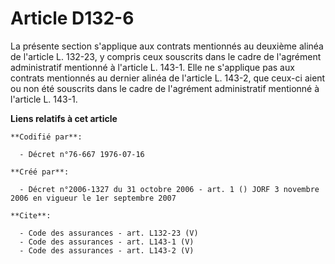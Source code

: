 # Article D132-6

La présente section s'applique aux contrats mentionnés au deuxième alinéa de l'article L. 132-23, y compris ceux souscrits
dans le cadre de l'agrément administratif mentionné à l'article L. 143-1. Elle ne s'applique pas aux contrats mentionnés au
dernier alinéa de l'article L. 143-2, que ceux-ci aient ou non été souscrits dans le cadre de l'agrément administratif
mentionné à l'article L. 143-1.

**Liens relatifs à cet article**

	**Codifié par**:

	  - Décret n°76-667 1976-07-16

	**Créé par**:

	  - Décret n°2006-1327 du 31 octobre 2006 - art. 1 () JORF 3 novembre 2006 en vigueur le 1er septembre 2007

	**Cite**:

	  - Code des assurances - art. L132-23 (V)
	  - Code des assurances - art. L143-1 (V)
	  - Code des assurances - art. L143-2 (V)

